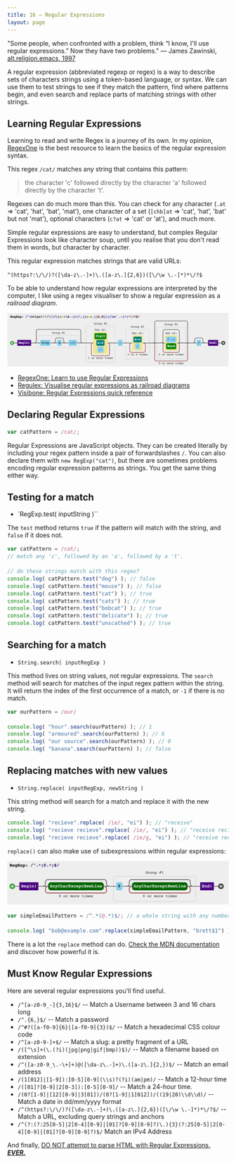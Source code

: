 ```yaml
---
title: 16 – Regular Expressions
layout: page
---
```


"Some people, when confronted with a problem, think “I know, I'll use regular expressions.”  Now they have two problems."
— James Zawinski, [alt.religion.emacs, 1997](http://regex.info/blog/2006-09-15/247)

A regular expression (abbreviated regexp or regex) is a way to describe sets of characters strings using a token-based language, or syntax. We can use them to test strings to see if they match the pattern, find where patterns begin, and even search and replace parts of matching strings with other strings.

## Learning Regular Expressions

Learning to read and write Regex is a journey of its own. In my opinion, [RegexOne](http://regexone.com/) is the best resource to learn the basics of the regular expression syntax.

This regex `/cat/` matches any string that contains this pattern:

> the character 'c' followed directly by the character 'a' followed directly by the character 't'.

Regexes can do much more than this. You can check for any character (`.at` => 'cat', 'hat', 'bat', 'mat'), one character of a set (`[chb]at` => 'cat', 'hat', 'bat' but not 'mat'), optional characters (`c?at` => 'cat' or 'at'), and much more.

Simple regular expressions are easy to understand, but complex Regular Expressions look like character soup, until you realise that you don't read them in words, but character by character.

This regular expression matches strings that are valid URLs:

`^(https?:\/\/)?([\da-z\.-]+)\.([a-z\.]{2,6})([\/\w \.-]*)*\/?$`

To be able to understand how regular expressions are interpreted by the computer, I like using a regex visualiser to show a regular expression as a *railroad diagram*.

![The above regular expression visualised as a railroad diagram](images/regulex-url.png)

* [RegexOne: Learn to use Regular Expressions](http://regexone.com)
* [Regulex: Visualise regular expressions as railroad diagrams](http://jex.im/regulex/)
* [Visibone: Regular Expressions quick reference](http://www.visibone.com/regular-expressions/)

## Declaring Regular Expressions

```js
var catPattern = /cat/;
```

Regular Expressions are JavaScript objects. They can be created literally by including your regex pattern inside a pair of forwardslashes `/`. You can also declare them with `new RegExp("cat")`, but there are sometimes problems encoding regular expression patterns as strings. You get the same thing either way.

## Testing for a match

* `RegExp.test( inputString )``

The `test` method returns `true` if the pattern will match with the string, and `false` if it does not.

```js
var catPattern = /cat/;
// match any 'c', followed by an 'a', followed by a 't'.

// do these strings match with this regex?
console.log( catPattern.test("dog") ); // false
console.log( catPattern.test("mouse") ); // false
console.log( catPattern.test("cat") ); // true
console.log( catPattern.test("cats") ); // true
console.log( catPattern.test("bobcat") ); // true
console.log( catPattern.test("delicate") ); // true
console.log( catPattern.test("unscathed") ); // true
```

## Searching for a match

* `String.search( inputRegExp )`

This method lives on string values, not regular expressions. The `search` method will search for matches of the input regex pattern within the string. It will return the index of the first occurrence of a match, or `-1` if there is no match.

```js
var ourPattern = /our/

console.log( "hour".search(ourPattern) ); // 1
console.log( "armoured".search(ourPattern) ); // 6
console.log( "our source".search(ourPattern) ); // 0
console.log( "banana".search(ourPattern) ); // false
```

## Replacing matches with new values

* `String.replace( inputRegExp, newString )`

This string method will search for a match and replace it with the new string.

```js
console.log( "recieve".replace( /ie/, "ei") ); // "receive"
console.log( "recieve recieve".replace( /ie/, "ei") ); // "receive recieve" -- only the first is replaced
console.log( "recieve recieve".replace( /ie/g, "ei") ); // "receive receive" -- g flag will replace 'globally'
```

`replace()` can also make use of subexpressions within regular expressions:

![simpleEmailPattern visualised as a railroad diagram](images/regulex-simple-email.png)

```js
var simpleEmailPattern = /^.*(@.*)$/; // a whole string with any number of any chara

console.log( "bob@example.com".replace(simpleEmailPattern, "brett$1") ); // brett@example.com
```

There is a lot the `replace` method can do. [Check the MDN documentation](https://developer.mozilla.org/en-US/docs/Web/JavaScript/Reference/Global_Objects/String/replace) and discover how powerful it is.


## Must Know Regular Expressions

Here are several regular expressions you'll find useful.

* `/^[a-z0-9_-]{3,16}$/` -- Match a Username between 3 and 16 chars long
* `/^.{6,}$/` -- Match a password
* `/^#?([a-f0-9]{6}|[a-f0-9]{3})$/` -- Match a hexadecimal CSS colour code
* `/^[a-z0-9-]+$/` -- Match a slug: a pretty fragment of a URL
* `/([^\s]+(\.(?i)(jpg|png|gif|bmp))$)/` -- Match a filename based on extension
* `/^([a-z0-9_\.-\+]+)@([\da-z\.-]+)\.([a-z\.]{2,})$/` -- Match an email address
* `/(1[012]|[1-9]):[0-5][0-9](\\s)?(?i)(am|pm)/` -- Match a 12-hour time
* `/([01]?[0-9]|2[0-3]):[0-5][0-9]/` -- Match a 24-hour time.
* `/(0?[1-9]|[12][0-9]|3[01])/(0?[1-9]|1[012])/((19|20)\\d\\d)/` -- Match a date in dd/mm/yyyy format
* `/^(https?:\/\/)?([\da-z\.-]+)\.([a-z\.]{2,6})([\/\w \.-]*)*\/?$/` -- Match a URL, excluding query strings and anchors
* `/^(?:(?:25[0-5]|2[0-4][0-9]|[01]?[0-9][0-9]?)\.){3}(?:25[0-5]|2[0-4][0-9]|[01]?[0-9][0-9]?)$/` Match an IPv4 Address

And finally, [DO NOT attempt to parse HTML with Regular Expressions.](http://stackoverflow.com/questions/701166/can-you-provide-some-examples-of-why-it-is-hard-to-parse-xml-and-html-with-a-reg)  ***[EVER.](http://stackoverflow.com/questions/1732348/regex-match-open-tags-except-xhtml-self-contained-tags/1732454#1732454)***
